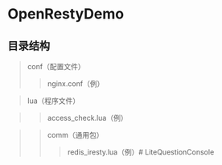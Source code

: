 # OpenRestyDemo
## 目录结构

>conf（配置文件）
>>nginx.conf（例）

>lua（程序文件）

>>access_check.lua（例）

>>comm（通用包）
>>>redis_iresty.lua（例）# LiteQuestionConsole
